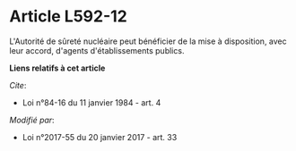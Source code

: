 # Article L592-12

L'Autorité de sûreté nucléaire peut bénéficier de la mise à disposition, avec leur accord, d'agents d'établissements publics.

**Liens relatifs à cet article**

_Cite_:

  - Loi n°84-16 du 11 janvier 1984 - art. 4

_Modifié par_:

  - Loi n°2017-55 du 20 janvier 2017 - art. 33
